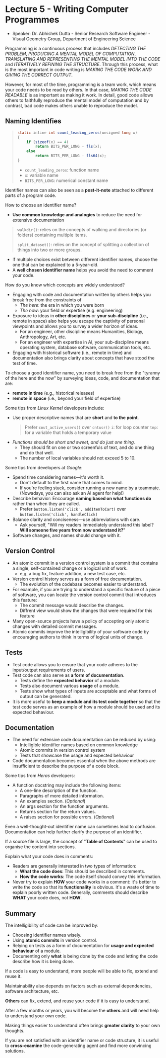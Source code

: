 # Lecture 5 - Writing Computer Programmes

- Speaker: Dr. Abhishek Dutta - Senior Research Software Engineer - Visual Geometry Group, Department of Engineering Science

Programming is a continuous process that includes *DETECTING THE PROBLEM*, *PRODUCING A MENTAL MODEL OF COMPUTATION*, *TRANSLATING AND REPRESENTING THE MENTAL MODEL INTO THE CODE* and *ITERATIVELY REFINING THE STRUCTURE*. Through this process, what is the most important in code writing is *MAKING THE CODE WORK AND GIVING THE CORRECT OUTPUT*.

However, for most of the time, programming is a team work, which means your code needs to be read by others. In that case, *MAKING THE CODE READABLE* is as important as making it work. In detail, good code allows others to faithfully reproduce the mental model of computation and by contrast, bad code makes others unable to reproduce the model.

## Naming Identifies

> ```java
> static inline int count_leading_zeros(unsigned long x)
> {
>     if (sizeof(x) == 4)
>         return BITS_PER_LONG - fls(x);
>     else
>         return BITS_PER_LONG - fls64(x);
> }
> ```
>
> - `count_leading_zeros`: function name
> - `x`: variable name
> - `BITS_PER_LONG`: numerical constant name

Identifier names can also be seen as a **post-it-note** attached to different parts of a program code.

How to choose an identifier name?

- **Use common knowledge and analogies** to reduce the need for extensive documentation

> `walkdir()`: relies on the concepts of walking and directories (or folders) containing multiple items.
>
> `split_dataset()`: relies on the concept of splitting a collection of things into two or more groups.

- If multiple choices exist between different identifier names, choose the one that can be explained to a 5-year-old.
- A **well chosen identifier name** helps you avoid the need to comment your code.

How do you know which concepts are widely understood?

- Engaging with code and documentation written by others helps you break free from the constraints of
  - *The here*: the era in which you were born
  - *The now*: your field or expertise (e.g. engineering)
- Exposure to ideas in **other disciplines** or **your sub-discipline** (i.e., remote in space) also helps you escape the captivity of personal viewpoints and allows you to survey a wider horizon of ideas.
  - For an engineer, other discipline means Humanities, Biology, Anthropology, Art, etc.
  - For an engineer with expertise in AI, your sub-discipline means operating system, database software, communication tools, etc.
- Engaging with historical software (i.e., remote in time) and documentation also brings clarity about concepts that have stood the test of time.

To choose a good identifier name, you need to break free from the "tyranny of the here and the now" by surveying ideas, code, and documentation that are:

- **remote in time** (e.g., historical releases)
- **remote in space** (i.e., beyond your field of expertise)

Some tips from *Linux Kernel* developers include:

- Use proper descriptive names that are **short** and **to the point**.
    > Prefer `cout_active_users()` over `cntusr()`
    > `i`: for loop counter
    > `tmp`: for a variable that holds a temporary value
- *Functions should be short and sweet, and do just one thing.*
  - They should fit on one or two screenfuls of text, and do one thing and do that well.
  - The number of local variables should not exceed 5 to 10.

Some tips from developers at *Google*:

- Spend time considering names—it's worth it.
  - Don't default to the first name that comes to mind.
  - If you're feeling stuck, consider running a new name by a teammate. (Nowadays, you can also ask an AI agent for help!)
- Describe behavior: Encourage **naming based on what functions do** rather than when they are called.
  - Prefer `button.listen('click', addItemToCart)` over `button.listen('click', handleClick)`
- Balance clarity and conciseness—use abbreviations with care.
  - Ask yourself, "Will my readers immediately understand this label? **Will someone five years from now understand it?**"
- Software changes, and names should change with it.

## Version Control

- An atomic commit in a version control system is a commit that contains a single, self-contained change or a logical unit of work.
  - e,g, a bug fix, feature addition, a new test case, etc.
- Version control history serves as a form of free documentation.
  - The evolution of the codebase becomes easier to understand.
- For example, if you are trying to understand a specific feature of a piece of software, you can locate the version control commit that introduces this feature:
  - The commit message would describe the changes.
  - Diffrent view would show the changes that were required for this feature
- Many open-source projects have a policy of accepting only atomic changes with detailed commit messages.
- Atomic commits improve the intelligibility of your software code by encouraging authors to think in terms of logical units of change.

## Tests

- Test code allows you to ensure that your code adheres to the input/output requirements of users.
- Test code can also serve as **a form of documentation**.
  - Tests define the **expected behavior** of a module.
  - Tests also document various **usage** of a module.
  - Tests show what types of inputs are acceptable and what forms of output can be generated.
- It is more useful to **keep a module and its test code together** so that the test code serves as an example of how a module should be used and its expected behaviour.

## Documentation

- The need for extensive code documentation can be reduced by using:
  - Intelligible identifier names based on common knowledge
  - Atomic commits in version control system
  - Tests that showcase the usage and expected behaviour
- Code documentation becomes essential when the above methods are insufficient to describe the purpose of a code block.

Some tips from *Heras* developers:

- A function docstring may include the following items:
  - A one-line description of the function.
  - Paragraphs of more detailed information.
  - An examples section. (*Optional*)
  - An args section for the function arguments.
  - Returns section for the return values.
  - A raises section for possible errors. (*Optional*)

Even a well-thought-out identifier name can sometimes lead to confusion. Documentation can help further clarify the purpose of an identifier.

If a source file is large, the concept of "**Table of Contents**" can be used to organise the content into sections.

Explain what your code does in comments:

- Readers are generally interested in two types of information:
  - **What the code does**: This should be described in comments.
  - **How the code works**: The code itself should convey this information.
- Never try to explain **HOW** your code works in a comment: it's better to write the code so that its **functionality** is obvious. It's a waste of time to explain poorly written code. Generally, comments should describe **WHAT** your code does, not **HOW**.

## Summary

The intelligibility of code can be improved by:

- Choosing identifier names wisely.
- Using **atomic commits** in version control.
- Relying on tests as a form of documentation for **usage and expected behaviour** of a module.
- Documenting only **what** is being done by the code and letting the code describe how it is being done.

If a code is easy to understand, more people will be able to fix, extend and reuse it.

Maintainability also depends on factors such as external dependencies, software architecture, etc.

**Others** can fix, extend, and reuse your code if it is easy to understand.

After a few months or years, you will become the **others** and will need help to understand your own code.

Making things easier to understand often brings **greater clarity** to your own thoughts.

If you are not satisfied with an identifier name or code structure, it is useful to **cross-examine** the code-generating agent and find more convincing solutions.
